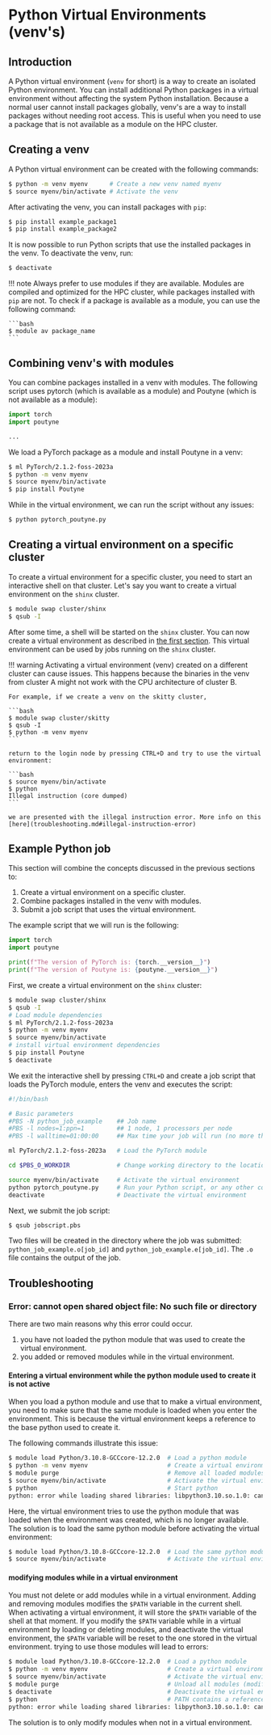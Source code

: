 # Python Virtual Environments (venv's)

## Introduction

A Python virtual environment (`venv` for short) is a way to create an isolated Python environment.
You can install additional Python packages in a virtual environment without affecting the system Python installation.
Because a normal user cannot install packages globally, 
venv's are a way to install packages without needing root access.
This is useful when you need to use a package that is not available as a module on the HPC cluster.

## Creating a venv

A Python virtual environment can be created with the following commands:

```bash
$ python -m venv myenv      # Create a new venv named myenv
$ source myenv/bin/activate # Activate the venv
```

After activating the venv, you can install packages with `pip`:

```bash
$ pip install example_package1
$ pip install example_package2
```

It is now possible to run Python scripts that use the installed packages in the venv. To deactivate the venv, run:

```bash
$ deactivate
```

!!! note
    Always prefer to use modules if they are available. 
    Modules are compiled and optimized for the HPC cluster, while packages installed with `pip` are not.
    To check if a package is available as a module, you can use the following command:

    ```bash
    $ module av package_name
    ```

## Combining venv's with modules

You can combine packages installed in a venv with modules. The following script uses 
pytorch (which is available as a module) and Poutyne (which is not available as a module):

```python title="pytorch_poutyne.py"
import torch
import poutyne

...
```

We load a PyTorch package as a module and install Poutyne in a venv:

```bash
$ ml PyTorch/2.1.2-foss-2023a
$ python -m venv myenv
$ source myenv/bin/activate
$ pip install Poutyne
```

While in the virtual environment, we can run the script without any issues:

```bash
$ python pytorch_poutyne.py
```


## Creating a virtual environment on a specific cluster

To create a virtual environment for a specific cluster, you need to start an interactive shell on that cluster.
Let's say you want to create a virtual environment on the `shinx` cluster.

```bash
$ module swap cluster/shinx
$ qsub -I
```

After some time, a shell will be started on the `shinx` cluster. 
You can now create a virtual environment as described in [the first section](#creating-a-venv).
This virtual environment can be used by jobs running on the `shinx` cluster.

!!! warning
    Activating a virtual environment (venv) created on a different cluster can cause issues. 
    This happens because the binaries in the venv from cluster A might not work with the CPU architecture of cluster B.
    
    For example, if we create a venv on the skitty cluster,

    ```bash
    $ module swap cluster/skitty
    $ qsub -I
    $ python -m venv myenv
    ```

    return to the login node by pressing CTRL+D and try to use the virtual environment:

    ```bash
    $ source myenv/bin/activate
    $ python
    Illegal instruction (core dumped)
    ```

    we are presented with the illegal instruction error. More info on this [here](troubleshooting.md#illegal-instruction-error)


## Example Python job

This section will combine the concepts discussed in the previous sections to:

1. Create a virtual environment on a specific cluster.
2. Combine packages installed in the venv with modules.
3. Submit a job script that uses the virtual environment.

The example script that we will run is the following:

```python title="pytorch_poutyne.py"
import torch
import poutyne

print(f"The version of PyTorch is: {torch.__version__}")
print(f"The version of Poutyne is: {poutyne.__version__}")
```

First, we create a virtual environment on the `shinx` cluster:

```bash
$ module swap cluster/shinx
$ qsub -I
# Load module dependencies
$ ml PyTorch/2.1.2-foss-2023a
$ python -m venv myenv
$ source myenv/bin/activate
# install virtual environment dependencies
$ pip install Poutyne
$ deactivate
```

We exit the interactive shell by pressing `CTRL+D` and create a job script that loads the PyTorch module, 
enters the venv and executes the script:

```bash title="jobscript.pbs"
#!/bin/bash

# Basic parameters
#PBS -N python_job_example    ## Job name
#PBS -l nodes=1:ppn=1         ## 1 node, 1 processors per node
#PBS -l walltime=01:00:00     ## Max time your job will run (no more than 72:00:00)

ml PyTorch/2.1.2-foss-2023a   # Load the PyTorch module

cd $PBS_O_WORKDIR             # Change working directory to the location where the job was submitted

source myenv/bin/activate     # Activate the virtual environment
python pytorch_poutyne.py     # Run your Python script, or any other command within the virtual environment
deactivate                    # Deactivate the virtual environment
```

Next, we submit the job script:

```bash
$ qsub jobscript.pbs
```

Two files will be created in the directory where the job was submitted: `python_job_example.o[job_id]` and `python_job_example.e[job_id]`.
The `.o` file contains the output of the job.


## Troubleshooting

### Error: cannot open shared object file: No such file or directory

There are two main reasons why this error could occur.

1. you have not loaded the python module that was used to create the virtual environment.
2. you added or removed modules while in the virtual environment.

#### Entering a virtual environment while the python module used to create it is not active

When you load a python module and use that to make a virtual environment, you need to make sure that the same module 
is loaded when you enter the environment. This is because the virtual environment keeps a reference to the base python 
used to create it.

The following commands illustrate this issue:

```bash
$ module load Python/3.10.8-GCCcore-12.2.0  # Load a python module
$ python -m venv myenv                      # Create a virtual environment with loaded python module
$ module purge                              # Remove all loaded modules
$ source myenv/bin/activate                 # Activate the virtual environment
$ python                                    # Start python
python: error while loading shared libraries: libpython3.10.so.1.0: cannot open shared object file: No such file or directory
```

Here, the virtual environment tries to use the python module that was loaded when the environment was created, which is no longer available.
The solution is to load the same python module before activating the virtual environment:

```bash
$ module load Python/3.10.8-GCCcore-12.2.0  # Load the same python module
$ source myenv/bin/activate                 # Activate the virtual environment
```

#### modifying modules while in a virtual environment

You must not delete or add modules while in a virtual environment. 
Adding and removing modules modifies the `$PATH` variable in the current shell. When activating a virtual environment,
it will store the `$PATH` variable of the shell at that moment. If you modify the `$PATH` variable while in a virtual environment by loading or deleting modules,
and deactivate the virtual environment, the `$PATH` variable will be reset to the one stored in the virtual environment.
trying to use those modules will lead to errors:

```bash
$ module load Python/3.10.8-GCCcore-12.2.0  # Load a python module
$ python -m venv myenv                      # Create a virtual environment
$ source myenv/bin/activate                 # Activate the virtual environment (saves state of $PATH)
$ module purge                              # Unload all modules (modifies the $PATH)
$ deactivate                                # Deactivate the virtual environment (resets $PATH to saved state)
$ python                                    # PATH contains a reference to the unloaded module
python: error while loading shared libraries: libpython3.10.so.1.0: cannot open shared object file: No such file or directory
```

The solution is to only modify modules when not in a virtual environment.